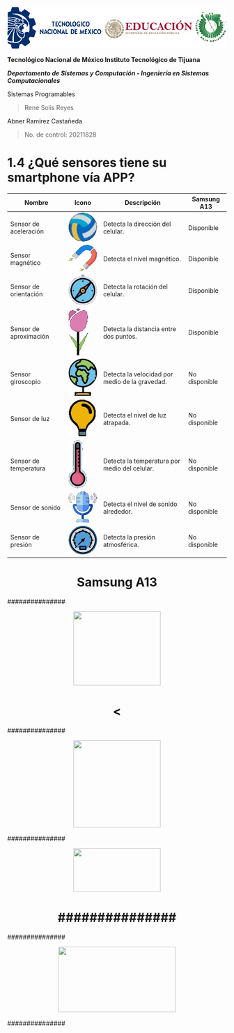 <img src="Img_Escuela.png">

**Tecnológico​ ​Nacional​ ​de​ ​México Instituto Tecnológico de Tijuana**

***Departamento de Sistemas y Computación - Ingeniería en Sistemas Computacionales***

Sistemas Programables

  > Rene Solis Reyes

Abner Ramírez Castañeda

  > No. de control: 20211828

# 1.4  ¿Qué sensores tiene su smartphone vía APP?

| Nombre                 | Icono | Descripción                                    | Samsung A13   |
|------------------------|-------|------------------------------------------------|---------------|
| Sensor de aceleración  |![](SensoresSmartphone/Img_IcoAccel.jpg)| Detecta la dirección del celular.              | Disponible    |
| Sensor magnético       |![](SensoresSmartphone/Img_IcoMagnet.jpg)| Detecta el nivel magnético.                    | Disponible    |
| Sensor de orientación  |![](SensoresSmartphone/Img_IcoOrient.jpg)| Detecta la rotación del celular.               | Disponible    |
| Sensor de aproximación |![](SensoresSmartphone/Img_IcoProx.jpg)| Detecta la distancia entre dos puntos.         | Disponible    |
| Sensor giroscopio      |![](SensoresSmartphone/Img_IcoGiro.jpg)| Detecta la velocidad por medio de la gravedad. | No disponible |
| Sensor de luz          |![](SensoresSmartphone/Img_IcoLuz.jpg)| Detecta el nivel de luz atrapada.              | No disponible |
| Sensor de temperatura  |![](SensoresSmartphone/Img_IcoTemp.jpg)| Detecta la temperatura por medio del celular.  | No disponible |
| Sensor de sonido       |![](SensoresSmartphone/Img_IcoSonido.jpg)| Detecta el nivel de sonido alrededor.          | No disponible |
| Sensor de presión      |![](SensoresSmartphone/Img_IcoPresi.jpg)| Detecta la presión atmosférica.                | No disponible |

<center>
  <div>
    <h1>Samsung A13</h1>
    <p align="justify">
      ###############
    </p>
  <img src="###############<.png" width="200" height="170">
    <h1><</h1>
    <p align="justify">
      ###############
    </p>
  <img src="###############.png" width="200" height="200">
    <p align="justify">
      ###############
    </p>
  <img src="###############.PNG" width="200" height="100">
    <h1>###############</h1>
    <p align="justify">
      ###############
    </p>
  <img src="###############.PNG" width="270" height="150">
    <p align="justify">
      ###############
    </p>
  </div>
</center>
